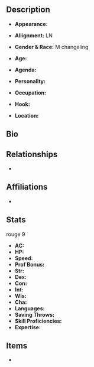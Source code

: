## Description
- **Appearance:** 

- **Allignment:** LN

- **Gender & Race:** M changeling

- **Age:** 

- **Agenda:** 

- **Personality:** 

- **Occupation:** 

- **Hook:** 

- **Location:** 

## Bio


## Relationships
- 

## Affiliations
-

## Stats
rouge 9
- **AC:** 
- **HP:** 
- **Speed:** 
- **Prof Bonus:** 
- **Str:** 
- **Dex:** 
- **Con:** 
- **Int:** 
- **Wis:** 
- **Cha:** 
- **Languages:** 
- **Saving Throws:** 
- **Skill Proficiencies:** 
- **Expertise:** 


## Items
- 
